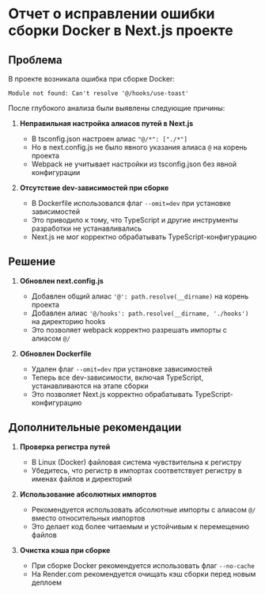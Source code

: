 # Отчет о исправлении ошибки сборки Docker в Next.js проекте

## Проблема

В проекте возникала ошибка при сборке Docker:

```
Module not found: Can't resolve '@/hooks/use-toast'
```

После глубокого анализа были выявлены следующие причины:

1. **Неправильная настройка алиасов путей в Next.js**
   - В tsconfig.json настроен алиас `"@/*": ["./*"]`
   - Но в next.config.js не было явного указания алиаса `@` на корень проекта
   - Webpack не учитывает настройки из tsconfig.json без явной конфигурации

2. **Отсутствие dev-зависимостей при сборке**
   - В Dockerfile использовался флаг `--omit=dev` при установке зависимостей
   - Это приводило к тому, что TypeScript и другие инструменты разработки не устанавливались
   - Next.js не мог корректно обрабатывать TypeScript-конфигурацию

## Решение

1. **Обновлен next.config.js**
   - Добавлен общий алиас `'@': path.resolve(__dirname)` на корень проекта
   - Добавлен алиас `'@/hooks': path.resolve(__dirname, './hooks')` на директорию hooks
   - Это позволяет webpack корректно разрешать импорты с алиасом `@/`

2. **Обновлен Dockerfile**
   - Удален флаг `--omit=dev` при установке зависимостей
   - Теперь все dev-зависимости, включая TypeScript, устанавливаются на этапе сборки
   - Это позволяет Next.js корректно обрабатывать TypeScript-конфигурацию

## Дополнительные рекомендации

1. **Проверка регистра путей**
   - В Linux (Docker) файловая система чувствительна к регистру
   - Убедитесь, что регистр в импортах соответствует регистру в именах файлов и директорий

2. **Использование абсолютных импортов**
   - Рекомендуется использовать абсолютные импорты с алиасом `@/` вместо относительных импортов
   - Это делает код более читаемым и устойчивым к перемещению файлов

3. **Очистка кэша при сборке**
   - При сборке Docker рекомендуется использовать флаг `--no-cache`
   - На Render.com рекомендуется очищать кэш сборки перед новым деплоем

